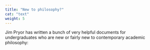```yaml
---
title: "New to philosophy?"
cat: "text"
weight: 5
---
```

Jim Pryor has written a bunch of very helpful documents for undergraduates who are new or fairly new to contemporary academic philosophy: